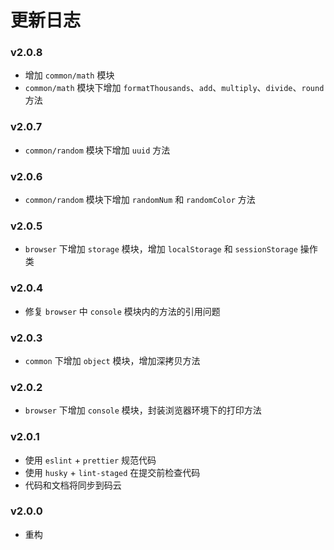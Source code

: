 # 更新日志

### v2.0.8
- 增加 `common/math` 模块
- `common/math` 模块下增加 `formatThousands`、`add`、`multiply`、`divide`、`round` 方法

### v2.0.7
- `common/random` 模块下增加 `uuid` 方法

### v2.0.6
- `common/random` 模块下增加 `randomNum` 和 `randomColor` 方法

### v2.0.5
- `browser` 下增加 `storage` 模块，增加 `localStorage` 和 `sessionStorage` 操作类

### v2.0.4
- 修复 `browser` 中 `console` 模块内的方法的引用问题

### v2.0.3
- `common` 下增加 `object` 模块，增加深拷贝方法

### v2.0.2
- `browser` 下增加 `console` 模块，封装浏览器环境下的打印方法

### v2.0.1
- 使用 `eslint` + `prettier` 规范代码
- 使用 `husky` + `lint-staged` 在提交前检查代码
- 代码和文档将同步到码云

### v2.0.0
- 重构

